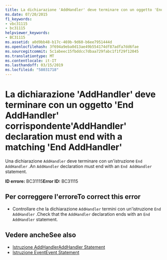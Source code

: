 ```yaml
---
title: La dichiarazione 'AddHandler' deve terminare con un oggetto 'End AddHandler' corrispondente
ms.date: 07/20/2015
f1_keywords:
- vbc31115
- bc31115
helpviewer_keywords:
- BC31115
ms.assetid: a0d9bb48-b17c-469b-9d60-b6ee7951444d
ms.openlocfilehash: 3f694a9eba0d13ae49b554174df87adfa7dd6fae
ms.sourcegitcommit: 5c1abeec15fbddcc7dbaa729fabc1f1f29f12045
ms.translationtype: MT
ms.contentlocale: it-IT
ms.lasthandoff: 03/15/2019
ms.locfileid: "58031718"
---
```

# <a name="addhandler-declaration-must-end-with-a-matching-end-addhandler"></a><span data-ttu-id="bc0c5-102">La dichiarazione 'AddHandler' deve terminare con un oggetto 'End AddHandler' corrispondente</span><span class="sxs-lookup"><span data-stu-id="bc0c5-102">'AddHandler' declaration must end with a matching 'End AddHandler'</span></span>
<span data-ttu-id="bc0c5-103">Una dichiarazione `AddHandler` deve terminare con un'istruzione `End AddHandler` .</span><span class="sxs-lookup"><span data-stu-id="bc0c5-103">An `AddHandler` declaration must end with an `End AddHandler` statement.</span></span>  
  
 <span data-ttu-id="bc0c5-104">**ID errore:** BC31115</span><span class="sxs-lookup"><span data-stu-id="bc0c5-104">**Error ID:** BC31115</span></span>  
  
## <a name="to-correct-this-error"></a><span data-ttu-id="bc0c5-105">Per correggere l'errore</span><span class="sxs-lookup"><span data-stu-id="bc0c5-105">To correct this error</span></span>  
  
-   <span data-ttu-id="bc0c5-106">Controllare che la dichiarazione `AddHandler` termini con un'istruzione `End AddHandler` .</span><span class="sxs-lookup"><span data-stu-id="bc0c5-106">Check that the `AddHandler` declaration ends with an `End AddHandler` statement.</span></span>  
  
## <a name="see-also"></a><span data-ttu-id="bc0c5-107">Vedere anche</span><span class="sxs-lookup"><span data-stu-id="bc0c5-107">See also</span></span>

- [<span data-ttu-id="bc0c5-108">Istruzione AddHandler</span><span class="sxs-lookup"><span data-stu-id="bc0c5-108">AddHandler Statement</span></span>](../../visual-basic/language-reference/statements/addhandler-statement.md)
- [<span data-ttu-id="bc0c5-109">Istruzione Event</span><span class="sxs-lookup"><span data-stu-id="bc0c5-109">Event Statement</span></span>](../../visual-basic/language-reference/statements/event-statement.md)
